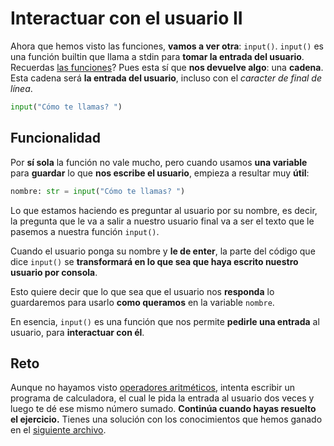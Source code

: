 # Interactuar con el usuario II

Ahora que hemos visto las funciones, **vamos a ver otra**: `input()`. `input()` es una función builtin que llama a stdin para **tomar la entrada del usuario**. Recuerdas [las funciones](003_in_out_1.md)? Pues esta sí que **nos devuelve algo**: una **cadena**. Esta cadena será **la entrada del usuario**, incluso con el *caracter de final de línea*.

```python
input("Cómo te llamas? ")
```

## Funcionalidad

Por **sí sola** la función no vale mucho, pero cuando usamos **una variable** para **guardar** lo que **nos escribe el usuario**, empieza a resultar muy **útil**:

```python
nombre: str = input("Cómo te llamas? ")
```

Lo que estamos haciendo es preguntar al usuario por su nombre, es decir, la pregunta que le va a salir a nuestro usuario final va a ser el texto que le pasemos a nuestra función `input()`.

Cuando el usuario ponga su nombre y **le de enter**, la parte del código que dice `input()` se **transformará en lo que sea que haya escrito nuestro usuario por consola**.

Esto quiere decir que lo que sea que el usuario nos **responda** lo guardaremos para usarlo **como queramos** en la variable `nombre`.

En esencia, `input()` es una función que nos permite **pedirle una entrada** al usuario, para **interactuar con él**.

## Reto

Aunque no hayamos visto [operadores aritméticos](006_int.md), intenta escribir un programa de calculadora, el cual le pida la entrada al usuario dos veces y luego te dé ese mismo número sumado. **Continúa cuando hayas resuelto el ejercicio.** Tienes una solución con los conocimientos que hemos ganado en el [siguiente archivo](005_solucion.py).
